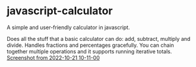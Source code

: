 # javascript-calculator
A simple and user-friendly calculator in javascript.

Does all the stuff that a basic calculator can do: add, subtract, multiply and divide. Handles fractions and percentages gracefully.
You can chain together multiple operations and it supports running iterative totals. [Screenshot from 2022-10-21 10-11-00](https://user-images.githubusercontent.com/102254727/197216679-d7237bb5-ed5f-4ff4-98ca-9cd51e1e0beb.png)
